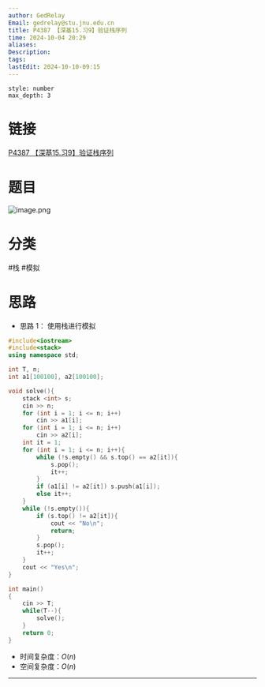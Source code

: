 ```yaml
---
author: GedRelay
Email: gedrelay@stu.jnu.edu.cn
title: P4387 【深基15.习9】验证栈序列
time: 2024-10-04 20:29
aliases: 
Description: 
tags: 
lastEdit: 2024-10-10-09:15
---
```


```toc
style: number
max_depth: 3
```

# 链接
[P4387 【深基15.习9】验证栈序列](https://www.luogu.com.cn/problem/P4387) 

# 题目
![image.png](https://ged-pic-bed.oss-cn-guangzhou.aliyuncs.com/img/202410042030742.png)


# 分类
#栈 #模拟 

# 思路
- 思路 1：
使用栈进行模拟


```cpp
#include<iostream>
#include<stack>
using namespace std;

int T, n;
int a1[100100], a2[100100];

void solve(){
    stack <int> s;
    cin >> n;
	for (int i = 1; i <= n; i++)
		cin >> a1[i];
	for (int i = 1; i <= n; i++)
		cin >> a2[i];
	int it = 1;
	for (int i = 1; i <= n; i++){
		while (!s.empty() && s.top() == a2[it]){
			s.pop();
			it++;
		}
		if (a1[i] != a2[it]) s.push(a1[i]);
		else it++;
	}
	while (!s.empty()){
		if (s.top() != a2[it]){
			cout << "No\n";
			return;
		}
		s.pop();
		it++;
	}
	cout << "Yes\n";
}

int main()
{
    cin >> T;
    while(T--){
        solve();
    }
	return 0;
}
```


- 时间复杂度：${O\left( n \right)  }$ 
- 空间复杂度：${O\left( n \right)  }$ 


---

